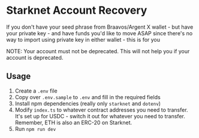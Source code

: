 # Starknet Account Recovery

If you don't have your seed phrase from Braavos/Argent X wallet - but have your private key - and have funds you'd like to move ASAP since there's no way to import using private key in either wallet - this is for you

NOTE: Your account must not be deprecated. This will not help you if your account is deprecated.

## Usage

1. Create a `.env` file
2. Copy over `.env.sample` to `.env` and fill in the required fields
3. Install npm dependencies (really only `starknet` and `dotenv`)
4. Modify `index.ts` to whatever contract addresses you need to transfer. It's set up for USDC - switch it out for whatever you need to transfer. Remember, ETH is also an ERC-20 on Starknet.
5. Run `npm run dev`
